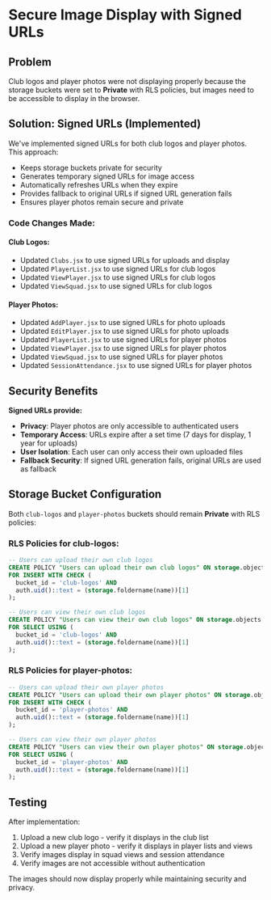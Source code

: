 # Secure Image Display with Signed URLs

## Problem
Club logos and player photos were not displaying properly because the storage buckets were set to **Private** with RLS policies, but images need to be accessible to display in the browser.

## Solution: Signed URLs (Implemented)

We've implemented signed URLs for both club logos and player photos. This approach:

- Keeps storage buckets private for security
- Generates temporary signed URLs for image access
- Automatically refreshes URLs when they expire
- Provides fallback to original URLs if signed URL generation fails
- Ensures player photos remain secure and private

### Code Changes Made:

#### Club Logos:
- Updated `Clubs.jsx` to use signed URLs for uploads and display
- Updated `PlayerList.jsx` to use signed URLs for club logos
- Updated `ViewPlayer.jsx` to use signed URLs for club logos  
- Updated `ViewSquad.jsx` to use signed URLs for club logos

#### Player Photos:
- Updated `AddPlayer.jsx` to use signed URLs for photo uploads
- Updated `EditPlayer.jsx` to use signed URLs for photo uploads
- Updated `PlayerList.jsx` to use signed URLs for player photos
- Updated `ViewPlayer.jsx` to use signed URLs for player photos
- Updated `ViewSquad.jsx` to use signed URLs for player photos
- Updated `SessionAttendance.jsx` to use signed URLs for player photos

## Security Benefits

**Signed URLs provide:**
- **Privacy**: Player photos are only accessible to authenticated users
- **Temporary Access**: URLs expire after a set time (7 days for display, 1 year for uploads)
- **User Isolation**: Each user can only access their own uploaded files
- **Fallback Security**: If signed URL generation fails, original URLs are used as fallback

## Storage Bucket Configuration

Both `club-logos` and `player-photos` buckets should remain **Private** with RLS policies:

### RLS Policies for club-logos:
```sql
-- Users can upload their own club logos
CREATE POLICY "Users can upload their own club logos" ON storage.objects
FOR INSERT WITH CHECK (
  bucket_id = 'club-logos' AND
  auth.uid()::text = (storage.foldername(name))[1]
);

-- Users can view their own club logos
CREATE POLICY "Users can view their own club logos" ON storage.objects
FOR SELECT USING (
  bucket_id = 'club-logos' AND
  auth.uid()::text = (storage.foldername(name))[1]
);
```

### RLS Policies for player-photos:
```sql
-- Users can upload their own player photos
CREATE POLICY "Users can upload their own player photos" ON storage.objects
FOR INSERT WITH CHECK (
  bucket_id = 'player-photos' AND
  auth.uid()::text = (storage.foldername(name))[1]
);

-- Users can view their own player photos
CREATE POLICY "Users can view their own player photos" ON storage.objects
FOR SELECT USING (
  bucket_id = 'player-photos' AND
  auth.uid()::text = (storage.foldername(name))[1]
);
```

## Testing

After implementation:
1. Upload a new club logo - verify it displays in the club list
2. Upload a new player photo - verify it displays in player lists and views
3. Verify images display in squad views and session attendance
4. Verify images are not accessible without authentication

The images should now display properly while maintaining security and privacy. 